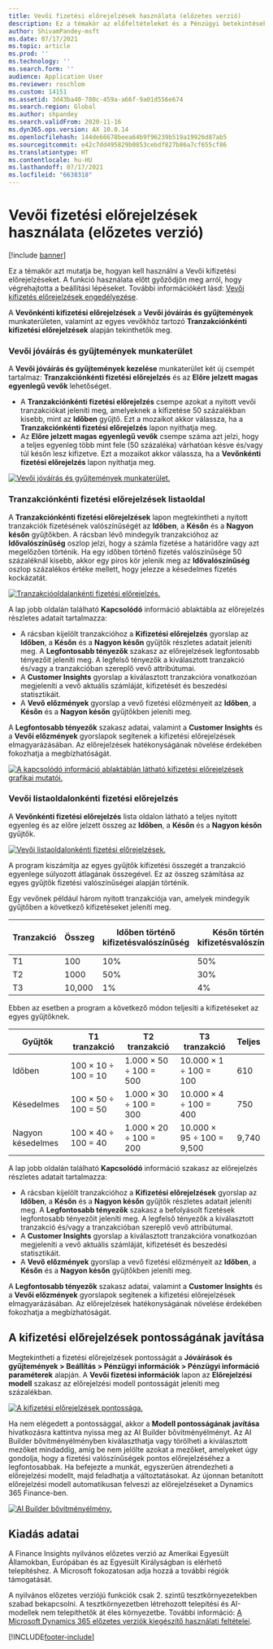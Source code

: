 ```yaml
---
title: Vevői fizetési előrejelzések használata (előzetes verzió)
description: Ez a témakör az előfeltételeket és a Pénzügyi betekintések próbaverziójának használatához szükséges átfogó lépéseket mutatja be.
author: ShivamPandey-msft
ms.date: 07/17/2021
ms.topic: article
ms.prod: ''
ms.technology: ''
ms.search.form: ''
audience: Application User
ms.reviewer: roschlom
ms.custom: 14151
ms.assetid: 3d43ba40-780c-459a-a66f-9a01d556e674
ms.search.region: Global
ms.author: shpandey
ms.search.validFrom: 2020-11-16
ms.dyn365.ops.version: AX 10.0.14
ms.openlocfilehash: 144de66678beea64b9f96239b519a19926d87ab5
ms.sourcegitcommit: e42c7dd495829b0853cebdf827b86a7cf655cf86
ms.translationtype: HT
ms.contentlocale: hu-HU
ms.lasthandoff: 07/17/2021
ms.locfileid: "6638318"
---
```

# <a name="use-customer-payment-predictions-preview"></a>Vevői fizetési előrejelzések használata (előzetes verzió)

[!include [banner](../includes/banner.md)]

Ez a témakör azt mutatja be, hogyan kell használni a Vevői kifizetési előrejelzéseket. A funkció használata előtt győződjön meg arról, hogy végrehajtotta a beállítási lépéseket. További információkért lásd: [Vevői kifizetés előrejelzések engedélyezése](enable-cust-paymnt-prediction.md).

A **Vevőnkénti kifizetési előrejelzések** a **Vevői jóváírás és gyűjtemények** munkaterületen, valamint az egyes vevőkhöz tartozó **Tranzakciónkénti kifizetési előrejelzések** alapján tekinthetők meg.

### <a name="manage-customer-credit-and-collections-workspace"></a>Vevői jóváírás és gyűjtemények munkaterület

A **Vevői jóváírás és gyűjtemények kezelése** munkaterület két új csempét tartalmaz: **Tranzakciónkénti fizetési előrejelzés** és az **Előre jelzett magas egyenlegű vevők** lehetőséget.

- A **Tranzakciónkénti fizetési előrejelzés** csempe azokat a nyitott vevői tranzakciókat jeleníti meg, amelyeknek a kifizetése 50 százalékban kisebb, mint az **Időben** gyűjtő. Ezt a mozaikot akkor válassza, ha a **Tranzakciónkénti fizetési előrejelzés** lapon nyithatja meg.
- Az **Előre jelzett magas egyenlegű vevők** csempe száma azt jelzi, hogy a teljes egyenleg több mint fele (50 százaléka) várhatóan késve és/vagy túl későn lesz kifizetve. Ezt a mozaikot akkor válassza, ha a **Vevőnkénti fizetési előrejelzés** lapon nyithatja meg.

[![Vevői jóváírás és gyűjtemények munkaterület.](./media/manage-customer-credit-collections.png)](./media/manage-customer-credit-collections.png)

### <a name="payment-predictions-per-transaction-list-page"></a>Tranzakciónkénti fizetési előrejelzések listaoldal

A **Tranzakciónkénti fizetési előrejelzések** lapon megtekintheti a nyitott tranzakciók fizetésének valószínűségét az **Időben**, a **Későn** és a **Nagyon későn** gyűjtőkben. A rácsban lévő mindegyik tranzakcióhoz az **Idővalószínűség** oszlop jelzi, hogy a számla fizetése a határidőre vagy azt megelőzően történik. Ha egy időben történő fizetés valószínűsége 50 százaléknál kisebb, akkor egy piros kör jelenik meg az **Idővalószínűség** oszlop százalékos értéke mellett, hogy jelezze a késedelmes fizetés kockázatát.

[![Tranzakcióoldalankénti fizetési előrejelzés.](./media/payment-predictions-per-transaction.png)](./media/payment-predictions-per-transaction.png)

A lap jobb oldalán található **Kapcsolódó** információ ablaktábla az előrejelzés részletes adatait tartalmazza:

- A rácsban kijelölt tranzakcióhoz a **Kifizetési előrejelzés** gyorslap az **Időben**, a **Későn** és a **Nagyon későn** gyűjtők részletes adatait jeleníti meg. A **Legfontosabb tényezők** szakasz az előrejelzések legfontosabb tényezőit jeleníti meg. A legfelső tényezők a kiválasztott tranzakció és/vagy a tranzakcióban szereplő vevő attribútumai.
- A **Customer Insights** gyorslap a kiválasztott tranzakcióra vonatkozóan megjeleníti a vevő aktuális számláját, kifizetését és beszedési statisztikáit.
- A **Vevő előzmények** gyorslap a vevő fizetési előzményeit az **Időben**, a **Későn** és a **Nagyon későn** gyűjtőkben jeleníti meg.

A **Legfontosabb tényezők** szakasz adatai, valamint a **Customer Insights** és a **Vevői előzmények** gyorslapok segítenek a kifizetési előrejelzések elmagyarázásában. Az előrejelzések hatékonyságának növelése érdekében fokozhatja a megbízhatóságát.

[![A kapcsolódó információ ablaktáblán látható kifizetési előrejelzések grafikai mutatói.](./media/payment-prediction-gauges.png)](./media/payment-prediction-gauges.png)

### <a name="payment-prediction-per-customer-list-page"></a>Vevői listaoldalonkénti fizetési előrejelzés

A **Vevőnkénti fizetési előrejelzés** lista oldalon látható a teljes nyitott egyenleg és az előre jelzett összeg az **Időben**, a **Későn** és a **Nagyon későn** gyűjtők.

[![Vevői listaoldalonkénti fizetési előrejelzések.](./media/payment-predictions-per-transaction-02.png)](./media/payment-predictions-per-transaction-02.png)

A program kiszámítja az egyes gyűjtők kifizetési összegét a tranzakció egyenlege súlyozott átlagának összegével. Ez az összeg számítása az egyes gyűjtők fizetési valószínűségei alapján történik.

Egy vevőnek például három nyitott tranzakciója van, amelyek mindegyik gyűjtőben a következő kifizetéseket jeleníti meg.

| Tranzakció | Összeg | Időben történő kifizetésvalószínűség | Későn történő kifizetésvalószínűség | Nagyon későn történő kifizetésvalószínűség |
|-------------|--------|-----------------------------|--------------------------|-------------------------------|
| T1          | 100    | 10%                  | 50%               | 40%                    |
| T2          | 1000  | 50%                  | 30%               | 20%                    |
| T3          | 10,000 | 1%                   | 4%                | 95%                    |

Ebben az esetben a program a következő módon teljesíti a kifizetéseket az egyes gyűjtőknek.

| Gyűjtők   | T1 tranzakció      | T2 tranzakció         | T3 tranzakció            | Teljes |
|-----------|---------------------|------------------------|---------------------------|-------|
| Időben   | 100 × 10 ÷ 100 = 10 | 1.000 × 50 ÷ 100 = 500 | 10.000 × 1 ÷ 100 = 100    | 610   |
| Késedelmes      | 100 × 50 ÷ 100 = 50 | 1.000 × 30 ÷ 100 = 300 | 10.000 × 4 ÷ 100 = 400    | 750   |
| Nagyon késedelmes | 100 × 40 ÷ 100 = 40 | 1.000 × 20 ÷ 100 = 200 | 10.000 × 95 ÷ 100 = 9,500 | 9,740 |

A lap jobb oldalán található **Kapcsolódó** információ szakasz az előrejelzés részletes adatait tartalmazza:

- A rácsban kijelölt tranzakcióhoz a **Kifizetési előrejelzések** gyorslap az **Időben**, a **Későn** és a **Nagyon későn** gyűjtők részletes adatait jeleníti meg. A **Legfontosabb tényezők** szakasz a befolyásolt fizetések legfontosabb tényezőit jeleníti meg. A legfelső tényezők a kiválasztott tranzakció és/vagy a tranzakcióban szereplő vevő attribútumai.
- A **Customer Insights** gyorslap a kiválasztott tranzakcióra vonatkozóan megjeleníti a vevő aktuális számláját, kifizetését és beszedési statisztikáit.
- A **Vevő előzmények** gyorslap a vevő fizetési előzményeit az **Időben**, a **Későn** és a **Nagyon későn** gyűjtőkben jeleníti meg.

A **Legfontosabb tényezők** szakasz adatai, valamint a **Customer Insights** és a **Vevői előzmények** gyorslapok segítenek a kifizetési előrejelzések elmagyarázásában. Az előrejelzések hatékonyságának növelése érdekében fokozhatja a megbízhatóságát.

## <a name="improving-the-accuracy-of-payment-predictions"></a>A kifizetési előrejelzések pontosságának javítása

Megtekintheti a fizetési előrejelzések pontosságát a **Jóváírások és gyűjtemények \> Beállítás \> Pénzügyi információk \> Pénzügyi információ paraméterek** alapján. A **Vevői fizetési információk** lapon az **Előrejelzési modell** szakasz az előrejelzési modell pontosságát jeleníti meg százalékban.

[![A kifizetési előrejelzések pontossága.](./media/finance-insights-parameters-accuracy-2nd.png)](./media/finance-insights-parameters-accuracy-2nd.png)

Ha nem elégedett a pontossággal, akkor a **Modell pontosságának javítása** hivatkozásra kattintva nyissa meg az AI Builder bővítményélményt. Az AI Builder bővítményélményben kiválaszthatja vagy törölheti a kiválasztott mezőket mindaddig, amíg be nem jelölte azokat a mezőket, amelyeket úgy gondolja, hogy a fizetési valószínűségek pontos előrejelzéséhez a legfontosabbak. Ha befejezte a munkát, egyszerűen átrendezheti a előrejelzési modellt, majd feladhatja a változtatásokat. Az újonnan betanított előrejelzési modell automatikusan felveszi az előrejelzéseket a Dynamics 365 Finance-ben.

[![AI Builder bővítményélmény.](./media/ai-builder.png)](./media/ai-builder.png)

## <a name="release-details"></a>Kiadás adatai

A Finance Insights nyilvános előzetes verzió az Amerikai Egyesült Államokban, Európában és az Egyesült Királyságban is elérhető telepítéshez. A Microsoft fokozatosan adja hozzá a további régiók támogatását.

A nyilvános előzetes verziójú funkciók csak 2. szintű tesztkörnyezetekben szabad bekapcsolni. A tesztkörnyezetben létrehozott telepítési és AI-modellek nem telepíthetők át éles környezetbe. További információ: [A Microsoft Dynamics 365 előzetes verziók kiegészítő használati feltételei](../../fin-ops-core/fin-ops/get-started/public-preview-terms.md).

[!INCLUDE[footer-include](../../includes/footer-banner.md)]
